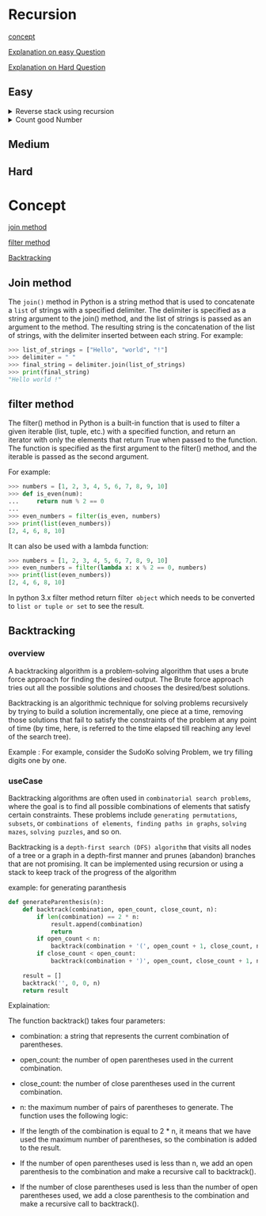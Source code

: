 # Recursion
[concept](#concept)

[Explanation on easy Question](#easy)

[Explanation on Hard Question](#hard)
## Easy 
<details  >
<summary>Reverse stack using recursion </summary>
<details>
<summary>code </summary>

```py

    def reverse_stack(stack):
    if not stack: #base case
        return
    last_element = stack.pop()
    reverse_stack(stack)
    insert_at_bottom(stack, last_element)
    return stack

def insert_at_bottom(stack, item):
    # if stack is empty then append item to the last
    if not stack:
        stack.append(item)
        return
    # here the code run until the stack became empty
    temp = stack.pop()
    insert_at_bottom(stack, item)
    stack.append(temp)

stack = [1, 2, 3, 4, 5]
reversed_stack = reverse_stack(stack)
print(reversed_stack) # Output: [5, 4, 3, 2, 1]

```
 </details>
<details>
<summary>Expaination </summary>
The reverse_stack() function is the main function that is responsible for reversing the stack using recursion. It works by following these steps:

The function first checks if the stack is empty (base case), if so it returns without doing anything.
If the stack is not empty, it removes the last element from the stack and stores it in a variable called last_element.
Then the function calls itself recursively on the remaining stack, this recursive call will continue until the base case is reached, which is when the stack is empty.
Once the recursion reaches the base case, it starts to unwind the stack, and in each call, it calls the insert_at_bottom() function, passing the stack and the last_element as arguments.
The insert_at_bottom() function is a helper function that is used to insert an element at the bottom of the stack. It works by following these steps:

The function first checks if the stack is empty, if so it simply pushes the item to the stack and returns.
If the stack is not empty, the function removes the last element from the stack and stores it in a temporary variable called temp.
Then the function calls itself recursively on the remaining stack and the item as arguments.
Once the recursion reaches the base case, it starts to unwind the stack and in each call, it pushes the removed temp variable back to the stack.
The combination of these two functions allows reversing the stack. The reverse_stack() function is responsible for removing the last element and calling the insert_at_bottom() function recursively. The insert_at_bottom() function is responsible for inserting the removed element at the bottom of the stack using recursion.

</details>
</details> 
 
<details  >
<summary>Count good Number </summary>
<details>
<summary>code </summary>

```js

    def count_good_numbers(n):
    def is_good_digit(d, idx):
        if (idx % 2 == 0 and d % 2 == 0) or (idx % 2 != 0 and d in (2, 3, 5, 7)):
            return True
        return False

    def helper(n, idx):
        if idx == n:
            return 1
        count = 0
        for d in range(10):
            if is_good_digit(d, idx):
                print("before",count)
                count += helper(n, idx + 1)
                print("after",count)

        print("inside helper",n,idx,count)
        return count
    return helper(n, 0)

```
 </details>
<details>
<summary>Expaination </summary>
 the `helper(n, idx)` function is a recursive function that takes two arguments:

n: the number of digits in the number we're trying to generate
idx: the current index of the digit we're generating in the number
The function starts by checking if the current index (idx) is equal to the total number of digits (n). If it is, it means that we've generated a number with n digits and all the digits are valid according to the definition of a good number, so it returns 1 to indicate that this is a good number.

If the current index is not equal to the total number of digits, the function enters a loop where it iterates over all digits from 0 to 9. For each digit, it checks if the digit is a valid digit according to the definition of a good number by calling the is_good_digit(d, idx) function and passing the current digit and the index as arguments. If the digit is valid it calls the helper function recursively with the number of digits (n) and the current index incremented by 1.

The function keeps on adding the count of good numbers for each digit and index.

Finally, the function returns the count variable which contains the number of good numbers with n digits.
The helper(n, 0) function is called with the number of digits (n) and 0 as the initial index of the digit, it returns the final value of the count variable which contains the number of good numbers with n digits.
</details>
</details> 


## Medium
## Hard
# Concept 
[join method](#join-method)

[filter method](#filter-method)

[Backtracking](#backtracking)
## Join method 
The `join()` method in Python is a string method that is used to concatenate a `list` of strings with a specified delimiter. The delimiter is specified as a string argument to the join() method, and the list of strings is passed as an argument to the method. The resulting string is the concatenation of the list of strings, with the delimiter inserted between each string. For example:
```py
>>> list_of_strings = ["Hello", "world", "!"]
>>> delimiter = " "
>>> final_string = delimiter.join(list_of_strings)
>>> print(final_string)
"Hello world !"
```
## filter method

The filter() method in Python is a built-in function that is used to filter a given iterable (list, tuple, etc.) with a specified function, and return an iterator with only the elements that return True when passed to the function. The function is specified as the first argument to the filter() method, and the iterable is passed as the second argument.

For example:
```py
>>> numbers = [1, 2, 3, 4, 5, 6, 7, 8, 9, 10]
>>> def is_even(num):
...     return num % 2 == 0
...
>>> even_numbers = filter(is_even, numbers)
>>> print(list(even_numbers))
[2, 4, 6, 8, 10]
```
It can also be used with a lambda function:

```py
>>> numbers = [1, 2, 3, 4, 5, 6, 7, 8, 9, 10]
>>> even_numbers = filter(lambda x: x % 2 == 0, numbers)
>>> print(list(even_numbers))
[2, 4, 6, 8, 10]
```
In python 3.x filter method return filter` object` which needs to be converted to `list or tuple or set` to see the result.

## Backtracking

### overview
A backtracking algorithm is a problem-solving algorithm that uses a brute force approach for finding the desired output.
The Brute force approach tries out all the possible solutions and chooses the desired/best solutions.

Backtracking is an algorithmic technique for solving problems recursively by trying to build a solution incrementally, one piece at a time, removing those solutions that fail to satisfy the constraints of the problem at any point of time (by time, here, is referred to the time elapsed till reaching any level of the search tree).

Example : For example, consider the SudoKo solving Problem, we try filling digits one by one.

### useCase
Backtracking algorithms are often used in `combinatorial search problems`, where the goal is to find all possible combinations of elements that satisfy certain constraints. These problems include `generating permutations`,` subsets`, or `combinations of elements`,` finding paths in graphs`, `solving mazes`, `solving puzzles`, and so on.

Backtracking is a `depth-first search (DFS) algorithm` that visits all nodes of a tree or a graph in a depth-first manner and prunes (abandon) branches that are not promising. It can be implemented using recursion or using a stack to keep track of the progress of the algorithm

example: for generating paranthesis
```py
def generateParenthesis(n):
    def backtrack(combination, open_count, close_count, n):
        if len(combination) == 2 * n:
            result.append(combination)
            return
        if open_count < n:
            backtrack(combination + '(', open_count + 1, close_count, n)
        if close_count < open_count:
            backtrack(combination + ')', open_count, close_count + 1, n)
            
    result = []
    backtrack('', 0, 0, n)
    return result

```
Explaination:

The function backtrack() takes four parameters:

* combination: a string that represents the current combination of parentheses.
* open_count: the number of open parentheses used in the current combination.
* close_count: the number of close parentheses used in the current combination.
* n: the maximum number of pairs of parentheses to generate.
The function uses the following logic:

* If the length of the combination is equal to 2 * n, it means that we have used the maximum number of parentheses, so the combination is added to the result.

* If the number of open parentheses used is less than n, we add an open parenthesis to the combination and make a recursive call to backtrack().
* If the number of close parentheses used is less than the number of open parentheses used, we add a close parenthesis to the combination and make a recursive call to backtrack().